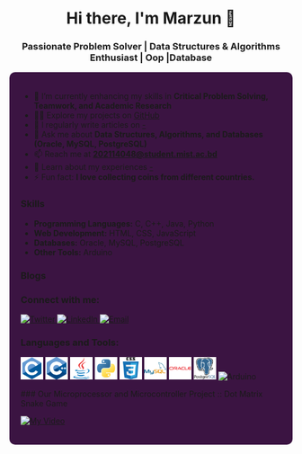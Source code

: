<h1 align="center">Hi there, I'm Marzun 👋</h1>
<h3 align="center">Passionate Problem Solver | Data Structures & Algorithms Enthusiast | Oop |Database </h3>

<div style="background-color: #3b1442; padding: 20px; border-radius: 10px;">


  - 🌱 I’m currently enhancing my skills in **Critical Problem Solving, Teamwork, and Academic Research**
  - 👨‍💻 Explore my projects on [GitHub](https://github.com/marzun9620?tab=repositories)
  - 📝 I regularly write articles on [-](-)
  - 💬 Ask me about **Data Structures, Algorithms, and Databases (Oracle, MySQL, PostgreSQL)**
  - 📫 Reach me at **202114048@student.mist.ac.bd**
  - 📄 Learn about my experiences [-](-)
  - ⚡ Fun fact: **I love collecting coins from different countries.**

  ### Skills

  - **Programming Languages:** C, C++, Java, Python
  - **Web Development:** HTML, CSS, JavaScript
  - **Databases:** Oracle, MySQL, PostgreSQL
  - **Other Tools:** Arduino

  ### Blogs

  <!-- BLOG-POST-LIST:START -->
  <!-- BLOG-POST-LIST:END -->

  <h3 align="left">Connect with me:</h3>
  <p align="left">
    <a href="https://twitter.com/" target="_blank">
      <img src="https://img.shields.io/twitter/follow/.?logo=twitter&style=for-the-badge" alt="Twitter" />
    </a>
    <a href="https://linkedin.com/in/enamul-marzun" target="_blank">
      <img src="https://img.shields.io/badge/LinkedIn-Connect-blue?style=for-the-badge&logo=linkedin" alt="LinkedIn" />
    </a>
    <a href="mailto:202114048@student.mist.ac.bd" target="_blank">
      <img src="https://img.shields.io/badge/Email-Contact-red?style=for-the-badge&logo=email" alt="Email" />
    </a>
  </p>

  <h3 align="left">Languages and Tools:</h3>
  <p align="left">
    <img src="https://raw.githubusercontent.com/devicons/devicon/master/icons/c/c-original.svg" alt="C" height="40" width="40" />
    <img src="https://raw.githubusercontent.com/devicons/devicon/master/icons/cplusplus/cplusplus-original.svg" alt="C++" height="40" width="40" />
    <img src="https://raw.githubusercontent.com/devicons/devicon/master/icons/java/java-original.svg" alt="Java" height="40" width="40" />
    <img src="https://raw.githubusercontent.com/devicons/devicon/master/icons/python/python-original.svg" alt="Python" height="40" width="40" />
    <raw.githubusercontent.com/devicons/devicon/master/icons/html5/html5-original-wordmark.svg" alt="HTML5" height="40" width="40" />
    <img src="https://raw.githubusercontent.com/devicons/devicon/master/icons/css3/css3-original-wordmark.svg" alt="CSS3" height="40" width="40" />
    <img src="https://raw.githubusercontent.com/devicons/devicon/master/icons/mysql/mysql-original-wordmark.svg" alt="MySQL" height="40" width="40" />
    <img src="https://raw.githubusercontent.com/devicons/devicon/master/icons/oracle/oracle-original.svg" alt="Oracle" height="40" width="40" />
    <img src="https://raw.githubusercontent.com/devicons/devicon/master/icons/postgresql/postgresql-original-wordmark.svg" alt="PostgreSQL" height="40" width="40" />
    <img src="https://cdn.worldvectorlogo.com/logos/arduino-1.svg" alt="Arduino" height="40" width="40" />
  </p>
      ### Our Microprocessor and Microcontroller Project :: Dot Matrix Snake Game

[![My Video](https://img.youtube.com/vi/li0WeOCbRcw/maxresdefault.jpg)](https://www.youtube.com/watch?v=li0WeOCbRcw)
</div>
